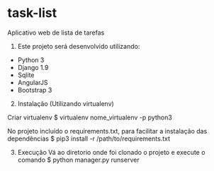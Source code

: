 # task-list
Aplicativo web de lista de tarefas

1. Este projeto será desenvolvido utilizando:

* Python 3
* Django 1.9
* Sqlite
* AngularJS
* Bootstrap 3

2. Instalação (Utilizando virtualenv)

  Criar virtualenv
  $ virtualenv nome_virtualenv -p python3
  
  No projeto incluído o requirements.txt, para facilitar a instalação das dependências
  $ pip3 install -r /path/to/requirements.txt

3. Execução
  Vá ao diretorio onde foi clonado o projeto e execute o comando
  $ python manager.py runserver
  
